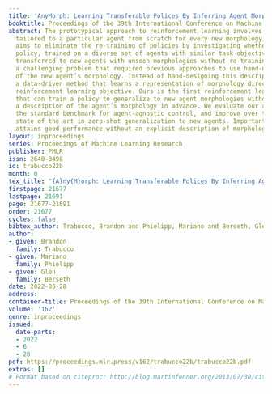```yaml
---
title: 'AnyMorph: Learning Transferable Polices By Inferring Agent Morphology'
booktitle: Proceedings of the 39th International Conference on Machine Learning
abstract: The prototypical approach to reinforcement learning involves training policies
  tailored to a particular agent from scratch for every new morphology. Recent work
  aims to eliminate the re-training of policies by investigating whether a morphology-agnostic
  policy, trained on a diverse set of agents with similar task objectives, can be
  transferred to new agents with unseen morphologies without re-training. This is
  a challenging problem that required previous approaches to use hand-designed descriptions
  of the new agent’s morphology. Instead of hand-designing this description, we propose
  a data-driven method that learns a representation of morphology directly from the
  reinforcement learning objective. Ours is the first reinforcement learning algorithm
  that can train a policy to generalize to new agent morphologies without requiring
  a description of the agent’s morphology in advance. We evaluate our approach on
  the standard benchmark for agent-agnostic control, and improve over the current
  state of the art in zero-shot generalization to new agents. Importantly, our method
  attains good performance without an explicit description of morphology.
layout: inproceedings
series: Proceedings of Machine Learning Research
publisher: PMLR
issn: 2640-3498
id: trabucco22b
month: 0
tex_title: "{A}ny{M}orph: Learning Transferable Polices By Inferring Agent Morphology"
firstpage: 21677
lastpage: 21691
page: 21677-21691
order: 21677
cycles: false
bibtex_author: Trabucco, Brandon and Phielipp, Mariano and Berseth, Glen
author:
- given: Brandon
  family: Trabucco
- given: Mariano
  family: Phielipp
- given: Glen
  family: Berseth
date: 2022-06-28
address:
container-title: Proceedings of the 39th International Conference on Machine Learning
volume: '162'
genre: inproceedings
issued:
  date-parts:
  - 2022
  - 6
  - 28
pdf: https://proceedings.mlr.press/v162/trabucco22b/trabucco22b.pdf
extras: []
# Format based on citeproc: http://blog.martinfenner.org/2013/07/30/citeproc-yaml-for-bibliographies/
---
```

